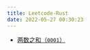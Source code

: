 ```yaml
---
title: Leetcode-Rust
date: 2022-05-27 00:30:23
---
```


- [两数之和（`0001`）](/2022/05/27/Leetcode-Rust/two-sum-0001/)